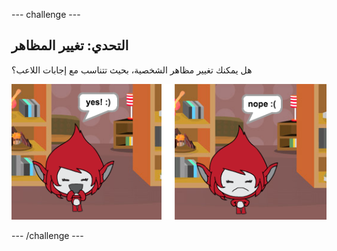 --- challenge ---
## التحدي: تغيير المظاهر
هل يمكنك تغيير مظاهر الشخصية، بحيث تتناسب مع إجابات اللاعب؟

![screenshot](images/brain-costume.png)


--- /challenge ---